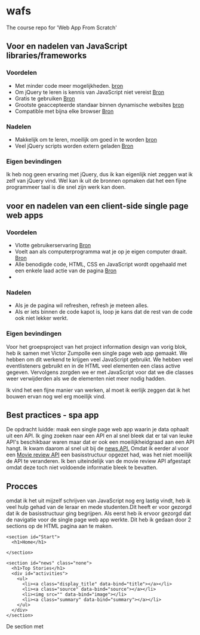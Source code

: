 # wafs
The course repo for 'Web App From Scratch'

## Voor en nadelen van JavaScript libraries/frameworks

### Voordelen
- Met minder code meer mogelijkheden. [bron](http://z-drenthe-hulp.hcc.nl/javascript0.html)
- Om jQuery te leren is kennis van JavaScript niet vereist [Bron](http://z-drenthe-hulp.hcc.nl/javascript0.html)
- Gratis te gebruiken [Bron](https://www.wpbeveiligen.nl/is-jquery-nu-precies-is-veilig)
- Grootste geaccepteerde standaar binnen dynamische websites [bron](https://www.wpbeveiligen.nl/is-jquery-nu-precies-is-veilig)
- Compatible met bijna elke browser [Bron](https://www.wpbeveiligen.nl/is-jquery-nu-precies-is-veilig)

### Nadelen
- Makkelijk om te leren, moeilijk om goed in te worden [bron](http://z-drenthe-hulp.hcc.nl/javascript0.html)
- Veel jQuery scripts worden extern geladen [Bron](https://www.wpbeveiligen.nl/is-jquery-nu-precies-is-veilig)

### Eigen bevindingen
Ik heb nog geen ervaring met jQuery, dus ik kan eigenlijk niet zeggen wat ik zelf van jQuery vind.
Wel kan ik uit de bronnen opmaken dat het een fijne programmeer taal is die snel zijn werk kan doen.


## voor en nadelen van een client-side single page web apps

### Voordelen
- Vlotte gebruikerservaring [Bron](https://nl.wikipedia.org/wiki/Single_Page_Application)
- Voelt aan als computerprogramma wat je op je eigen computer draait. [Bron](https://nl.wikipedia.org/wiki/Single_Page_Application)
- Alle benodigde code, HTML, CSS en JavaScript wordt opgehaald met een enkele laad actie van de pagina [Bron](https://nl.wikipedia.org/wiki/Single_Page_Application)
-

### Nadelen
- Als je de pagina wil refreshen, refresh je meteen alles.
- Als er iets binnen de code kapot is, loop je kans dat de rest van de code ook niet lekker werkt.

### Eigen bevindingen
Voor het groepsproject van het project information design van vorig blok, heb ik samen met Victor Zumpolle een single page web app gemaakt.
We hebben om dit werkend te krijgen veel JavaScript gebruikt. We hebben veel eventlisteners gebruikt en in de HTML veel elementen een class active gegeven.
Vervolgens zorgden we er met JavaScript voor dat we die classes weer verwijderden als we de elementen niet meer nodig hadden.

Ik vind het een fijne manier van werken, al moet ik eerlijk zeggen dat ik het bouwen ervan nog wel erg moeilijk vind.

## Best practices - spa app
De opdracht luidde: maak een single page web app waarin je data ophaalt uit een API. Ik ging zoeken naar een API en al snel bleek dat er tal van leuke API's beschikbaar waren
maar dat er ook een moeilijkheidgraad aan een API hangt. Ik kwam daarom al snel uit bij de [news API.](https://www.programmableweb.com/api/news) Omdat ik eerder al voor een [Movie review API](https://www.programmableweb.com/api/new-york-times-movie-reviews) een basisstructuur opgezet had, was het niet moeilijk de API te veranderen. Ik ben uiteindelijk van de movie review API afgestapt omdat deze toch niet voldoende informatie bleek te bevatten.

## Procces
omdat ik het uit mijzelf schrijven van JavaScript nog erg lastig vindt, heb ik veel hulp gehad van de leraar en mede studenten.Dit heeft er voor gezorgd dat ik de basisstructuur ging begrijpen. Als eerst heb ik ervoor gezorgd dat de navigatie voor de single page web app werkte. Dit heb ik gedaan door 2 sections op de HTML pagina aan te maken.
```
<section id="Start">
  <h1>Home</h1>

</section>

<section id="news" class="none">
  <h1>Top Stories</h1>
  <div id="activities">
    <ul>
      <li><a class="display_title" data-bind="title"></a></li>
      <li><a class="source" data-bind="source"></a></li>
      <li><img src="" data-bind="image"></li>
      <li><a class="summary" data-bind="summary"></a></li>
    </ul>
  </div>
</section>
```
De section met 
